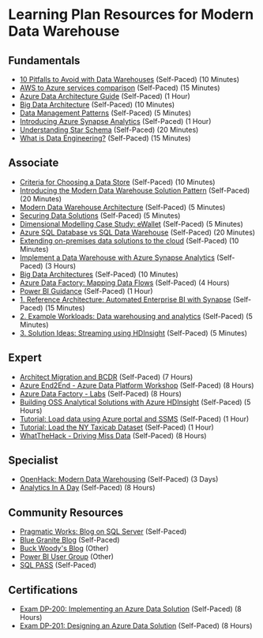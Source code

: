 # Learning Plan Resources for Modern Data Warehouse

## Fundamentals

* [10 Pitfalls to Avoid with Data Warehouses](https://medium.com/ironkeel/10-pitfalls-to-avoid-with-data-warehouses-47019c0c41db) (Self-Paced) (10 Minutes)
* [AWS to Azure services comparison](https://docs.microsoft.com/en-us/azure/architecture/aws-professional/services) (Self-Paced) (15 Minutes)
* [Azure Data Architecture Guide](https://docs.microsoft.com/en-us/azure/architecture/data-guide/) (Self-Paced) (1 Hour)
* [Big Data Architecture](https://https;//docs.microsoft.com/en-us/azure/architecture/guide/architecture-styles/big-data) (Self-Paced) (10 Minutes)
* [Data Management Patterns](https://docs.microsoft.com/en-us/azure/architecture/patterns/category/data-management) (Self-Paced) (5 Minutes)
* [Introducing Azure Synapse Analytics](https://myignite.techcommunity.microsoft.com/sessions/81578?source=sessions) (Self-Paced) (1 Hour)
* [Understanding Star Schema](https://docs.microsoft.com/en-us/power-bi/guidance/star-schema) (Self-Paced) (20 Minutes)
* [What is Data Engineering?](https://medium.com/datadriveninvestor/what-is-data-engineering-explaining-the-data-pipeline-data-warehouse-and-data-engineer-role-1a4b182e0d16) (Self-Paced) (15 Minutes)

## Associate

* [Criteria for Choosing a Data Store](https://docs.microsoft.com/en-us/azure/architecture/guide/technology-choices/data-store-comparison) (Self-Paced) (10 Minutes)
* [Introducing the Modern Data Warehouse Solution Pattern](https://youtube.com/watch?v=7MDCWgxPnVY) (Self-Paced) (20 Minutes)
* [Modern Data Warehouse Architecture](https://docs.microsoft.com/en-us/azure/architecture/solution-ideas/articles/modern-data-warehouse) (Self-Paced) (5 Minutes)
* [Securing Data Solutions](https://docs.microsoft.com/en-us/azure/architecture/data-guide/scenarios/securing-data-solutions) (Self-Paced) (5 Minutes)
* [Dimensional Modelling Case Study: eWallet](https://towardsdatascience.com/data-warehouse-dimensional-modelling-use-case-study-ewallet-d9d16f559181) (Self-Paced) (5 Minutes)
* [Azure SQL Database vs SQL Data Warehouse](https://www.jamesserra.com/archive/2016/08/azure-sql-database-vs-sql-data-warehouse/) (Self-Paced) (20 Minutes)
* [Extending on-premises data solutions to the cloud](https://docs.microsoft.com/en-us/azure/architecture/data-guide/scenarios/hybrid-on-premises-and-cloud) (Self-Paced) (10 Minutes)
* [Implement a Data Warehouse with Azure Synapse Analytics](https://docs.microsoft.com/en-us/learn/paths/implement-sql-data-warehouse/) (Self-Paced) (3 Hours)
* [Big Data Architectures](https://docs.microsoft.com/en-us/azure/architecture/data-guide/big-data/) (Self-Paced) (10 Minutes)
* [Azure Data Factory: Mapping Data Flows](https://github.com/kromerm/adfdataflowdocs/blob/master/patterns/adfdataflowlinks.md) (Self-Paced) (4 Hours)
* [Power BI Guidance](https://docs.microsoft.com/en-us/power-bi/guidance/) (Self-Paced) (1 Hour)
* [1. Reference Architecture: Automated Enterprise BI with Synapse](https://docs.microsoft.com/en-us/azure/architecture/reference-architectures/data/enterprise-bi-adf) (Self-Paced) (15 Minutes)
* [2. Example Workloads: Data warehousing and analytics](https://docs.microsoft.com/en-us/azure/architecture/example-scenario/data/data-warehouse) (Self-Paced) (5 Minutes)
* [3. Solution Ideas: Streaming using HDInsight](https://docs.microsoft.com/en-us/azure/architecture/solution-ideas/articles/streaming-using-hdinsight) (Self-Paced) (5 Minutes)

## Expert

* [Architect Migration and BCDR](https://docs.microsoft.com/en-us/learn/paths/architect-migration-bcdr/) (Self-Paced) (7 Hours)
* [Azure End2End - Azure Data Platform Workshop](https://github.com/fabragaMS/ADPE2E) (Self-Paced) (8 Hours)
* [Azure Data Factory - Labs](https://github.com/kromerm/ADF_Labs) (Self-Paced) (8 Hours)
* [Building OSS Analytical Solutions with Azure HDInsight](https://docs.microsoft.com/en-us/learn/paths/build-oss-analytical-solutions-az-hdinsight/) (Self-Paced) (5 Hours)
* [Tutorial: Load data using Azure portal and SSMS](https://docs.microsoft.com/en-us/azure/synapse-analytics/sql-data-warehouse/load-data-wideworldimportersdw) (Self-Paced) (1 Hour)
* [Tutorial: Load the NY Taxicab Dataset](https://docs.microsoft.com/en-us/azure/synapse-analytics/sql-data-warehouse/load-data-from-azure-blob-storage-using-polybase) (Self-Paced) (1 Hour)
* [WhatTheHack - Driving Miss Data](https://github.com/microsoft/WhatTheHack/tree/master/003-DrivingMissData) (Self-Paced) (8 Hours)

## Specialist

* [OpenHack: Modern Data Warehousing](https://openhacks.azurewebsites.net/labs/player/openhack_-_modern_data_warehousing_2bd410cacc6b_3_0) (Self-Paced) (3 Days)
* [Analytics In A Day](https://partner.microsoft.com/en-us/asset/collection/analytics-in-a-day#/) (Self-Paced) (8 Hours)

## Community Resources

* [Pragmatic Works: Blog on SQL Server](https://blog.pragmaticworks.com) (Self-Paced)
* [Blue Granite Blog](https://www.blue-granite.com/blog) (Self-Paced)
* [Buck Woody's Blog](https://buckwoody.wordpress.com/) (Other)
* [Power BI User Group](https://www.pbiusergroup.com/home) (Other)
* [SQL PASS](https://www.pass.org/) (Self-Paced)

## Certifications

* [Exam DP-200: Implementing an Azure Data Solution](https://docs.microsoft.com/en-us/learn/certifications/exams/dp-200) (Self-Paced) (8 Hours)
* [Exam DP-201: Designing an Azure Data Solution](https://docs.microsoft.com/en-us/learn/certifications/exams/dp-201) (Self-Paced) (8 Hours)
